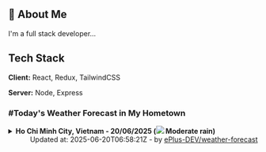 ## 🚀 About Me
I'm a full stack developer...


## Tech Stack

**Client:** React, Redux, TailwindCSS

**Server:** Node, Express

### #Today's Weather Forecast in My Hometown



<details>
    <summary><b>Ho Chi Minh City, Vietnam - 20/06/2025 (<img src="https://cdn.weatherapi.com/weather/64x64/day/302.png" /> Moderate rain)</b>
    </summary>

    
<table>
    <tr>
        <th>Hour</th>
        <td>00:00</td><td>01:00</td><td>02:00</td><td>03:00</td><td>04:00</td><td>05:00</td><td>06:00</td><td>07:00</td><td>08:00</td><td>09:00</td><td>10:00</td><td>11:00</td><td>12:00</td><td>13:00</td><td>14:00</td><td>15:00</td><td>16:00</td><td>17:00</td><td>18:00</td><td>19:00</td><td>20:00</td><td>21:00</td><td>22:00</td><td>23:00</td>
    </tr>
    <tr>
        <th>Weather</th>
        <td><img src="https://cdn.weatherapi.com/weather/64x64/night/116.png"></img></td><td><img src="https://cdn.weatherapi.com/weather/64x64/night/116.png"></img></td><td><img src="https://cdn.weatherapi.com/weather/64x64/night/263.png"></img></td><td><img src="https://cdn.weatherapi.com/weather/64x64/night/353.png"></img></td><td><img src="https://cdn.weatherapi.com/weather/64x64/night/116.png"></img></td><td><img src="https://cdn.weatherapi.com/weather/64x64/night/116.png"></img></td><td><img src="https://cdn.weatherapi.com/weather/64x64/day/116.png"></img></td><td><img src="https://cdn.weatherapi.com/weather/64x64/day/116.png"></img></td><td><img src="https://cdn.weatherapi.com/weather/64x64/day/113.png"></img></td><td><img src="https://cdn.weatherapi.com/weather/64x64/day/116.png"></img></td><td><img src="https://cdn.weatherapi.com/weather/64x64/day/116.png"></img></td><td><img src="https://cdn.weatherapi.com/weather/64x64/day/293.png"></img></td><td><img src="https://cdn.weatherapi.com/weather/64x64/day/353.png"></img></td><td><img src="https://cdn.weatherapi.com/weather/64x64/day/389.png"></img></td><td><img src="https://cdn.weatherapi.com/weather/64x64/day/353.png"></img></td><td><img src="https://cdn.weatherapi.com/weather/64x64/day/176.png"></img></td><td><img src="https://cdn.weatherapi.com/weather/64x64/day/200.png"></img></td><td><img src="https://cdn.weatherapi.com/weather/64x64/day/200.png"></img></td><td><img src="https://cdn.weatherapi.com/weather/64x64/day/200.png"></img></td><td><img src="https://cdn.weatherapi.com/weather/64x64/night/176.png"></img></td><td><img src="https://cdn.weatherapi.com/weather/64x64/night/116.png"></img></td><td><img src="https://cdn.weatherapi.com/weather/64x64/night/176.png"></img></td><td><img src="https://cdn.weatherapi.com/weather/64x64/night/176.png"></img></td><td><img src="https://cdn.weatherapi.com/weather/64x64/night/293.png"></img></td>
    </tr>
    <tr>
        <th>Condition</th>
        <td width="200px">Partly Cloudy </td><td width="200px">Partly Cloudy </td><td width="200px">Patchy light drizzle</td><td width="200px">Light rain shower</td><td width="200px">Partly Cloudy </td><td width="200px">Partly Cloudy </td><td width="200px">Partly Cloudy </td><td width="200px">Partly Cloudy </td><td width="200px">Sunny</td><td width="200px">Partly Cloudy </td><td width="200px">Partly Cloudy </td><td width="200px">Patchy light rain</td><td width="200px">Light rain shower</td><td width="200px">Moderate or heavy rain with thunder</td><td width="200px">Light rain shower</td><td width="200px">Patchy rain nearby</td><td width="200px">Thundery outbreaks in nearby</td><td width="200px">Thundery outbreaks in nearby</td><td width="200px">Thundery outbreaks in nearby</td><td width="200px">Patchy rain nearby</td><td width="200px">Partly Cloudy </td><td width="200px">Patchy rain nearby</td><td width="200px">Patchy rain nearby</td><td width="200px">Patchy light rain</td>
    </tr>
    <tr>
        <th>Temperature</th>
        <td>27 °C</td><td>26.8 °C</td><td>26.4 °C</td><td>26.1 °C</td><td>26.1 °C</td><td>26.1 °C</td><td>26.3 °C</td><td>27.7 °C</td><td>29.3 °C</td><td>30.9 °C</td><td>32.5 °C</td><td>33.4 °C</td><td>34.7 °C</td><td>25 °C</td><td>35.1 °C</td><td>33.2 °C</td><td>32.4 °C</td><td>31.7 °C</td><td>30.5 °C</td><td>29.8 °C</td><td>29.5 °C</td><td>28.8 °C</td><td>28.2 °C</td><td>27.5 °C</td>
    </tr>
    <tr>
        <th>Wind</th>
        <td>8.6 kph</td><td>8.3 kph</td><td>6.5 kph</td><td>5 kph</td><td>5.8 kph</td><td>6.1 kph</td><td>6.5 kph</td><td>9.4 kph</td><td>8.6 kph</td><td>9.7 kph</td><td>10.1 kph</td><td>9.4 kph</td><td>8.6 kph</td><td>7.6 kph</td><td>6.1 kph</td><td>5.8 kph</td><td>7.2 kph</td><td>7.6 kph</td><td>11.2 kph</td><td>11.9 kph</td><td>10.8 kph</td><td>10.1 kph</td><td>9.4 kph</td><td>9.4 kph</td>
    </tr>
</table>

</details>

<div align="right">
    Updated at: 2025-06-20T06:58:21Z - by <a target="_blank"
        href="https://github.com/ePlus-DEV/weather-forecast">ePlus-DEV/weather-forecast</a>
</div>